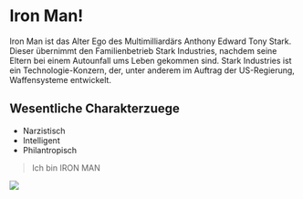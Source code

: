 # Iron Man!

Iron Man ist das Alter Ego des Multimilliardärs Anthony Edward Tony Stark. Dieser übernimmt den Familienbetrieb Stark Industries, nachdem seine Eltern bei einem Autounfall ums Leben gekommen sind. Stark Industries ist ein Technologie-Konzern, der, unter anderem im Auftrag der US-Regierung, Waffensysteme entwickelt.
## Wesentliche Charakterzuege

* Narzistisch
* Intelligent
* Philantropisch

> Ich bin IRON MAN

<img src="https://p2.piqsels.com/preview/825/1010/557/superhero-super-hero-iron-man-thumbnail.jpg"/>
